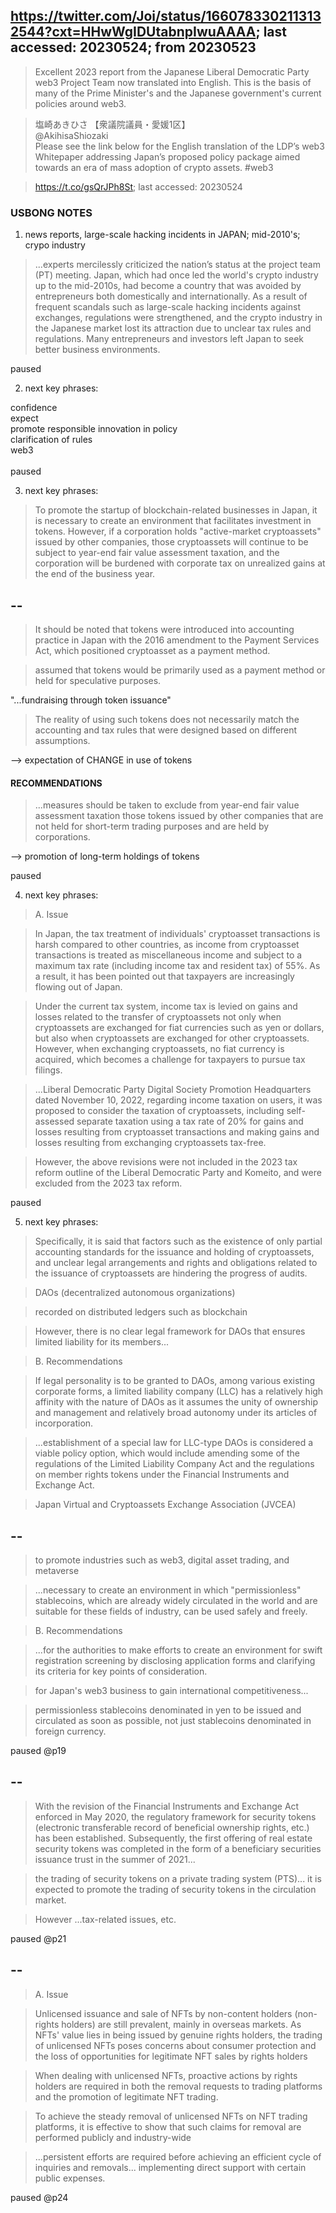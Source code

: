 ## https://twitter.com/Joi/status/1660783302113132544?cxt=HHwWgIDUtabnpIwuAAAA; last accessed: 20230524; from 20230523

> Excellent 2023 report from the Japanese Liberal Democratic Party web3 Project Team now translated into English. This is the basis of many of the Prime Minister's and the Japanese government's current policies around web3.

> 塩崎あきひさ 【衆議院議員・愛媛1区】<br/>
> @AkihisaShiozaki<br/>
> Please see the link below for the English translation of the LDP’s web3 Whitepaper addressing Japan’s proposed policy package aimed towards an era of mass adoption of crypto assets. #web3 

> https://t.co/gsQrJPh8St; last accessed: 20230524

### USBONG NOTES

1) news reports, large-scale hacking incidents in JAPAN; mid-2010's; crypo industry

> ...experts mercilessly criticized the nation’s status at the project team (PT) meeting. Japan, which had once led the world's crypto industry up to the mid-2010s, had become a country that was avoided by entrepreneurs both domestically and internationally. As a result of frequent scandals such as large-scale hacking incidents against exchanges, regulations were strengthened, and the crypto industry in the Japanese market lost its attraction due to unclear tax rules and regulations. Many entrepreneurs and investors left Japan to seek better business environments.

paused

2) next key phrases:

confidence<br/>
expect<br/>
promote responsible innovation in policy<br/>
clarification of rules<br/>
web3<br/>
<br/>
paused

3) next key phrases:

> To promote the startup of blockchain-related businesses in Japan, it is necessary to create an environment that facilitates investment in tokens. However, if a corporation holds "active-market cryptoassets" issued by other companies, those cryptoassets will continue to be subject to year-end fair value assessment taxation, and the corporation will be burdened with corporate tax on unrealized gains at the end of the business year.

## --

> It should be noted that tokens were introduced into accounting practice in Japan with the 2016 amendment to the Payment Services Act, which positioned cryptoasset as a payment method.

> assumed that tokens would be primarily used as a payment method or held for speculative purposes.

"...fundraising through token issuance"

> The reality of using such tokens does not necessarily match the accounting and tax rules that were designed based on different assumptions.

--> expectation of CHANGE in use of tokens

#### RECOMMENDATIONS

> ...measures should be taken to exclude from year-end fair value assessment taxation those tokens issued by other companies that are not held for short-term trading purposes and are held by corporations.

--> promotion of long-term holdings of tokens

paused

4) next key phrases:

> A. Issue

> In Japan, the tax treatment of individuals' cryptoasset transactions is harsh compared to other countries, as income from cryptoasset transactions is treated as miscellaneous income and subject to a maximum tax rate (including income tax and resident tax) of 55%. As a result, it has been pointed out that taxpayers are increasingly flowing out of Japan.

> Under the current tax system, income tax is levied on gains and losses related to the transfer of cryptoassets not only when cryptoassets are exchanged for fiat currencies such as yen or dollars, but also when cryptoassets are exchanged for other cryptoassets. However, when exchanging cryptoassets, no fiat currency is acquired, which becomes a challenge for taxpayers to pursue tax filings.

> ...Liberal Democratic Party Digital Society Promotion Headquarters dated November 10, 2022, regarding income taxation on users, it was proposed to consider the taxation of cryptoassets, including self-assessed separate taxation using a tax rate of 20% for gains and losses resulting from cryptoasset transactions and making gains and losses resulting from exchanging cryptoassets tax-free.

> However, the above revisions were not included in the 2023 tax reform outline of the Liberal Democratic Party and Komeito, and were excluded from the 2023 tax reform.

paused

5) next key phrases:

> Specifically, it is said that factors such as the existence of only partial accounting standards for the issuance and holding of cryptoassets, and unclear legal arrangements and rights and obligations related to the issuance of cryptoassets are hindering the progress of audits.


> DAOs (decentralized autonomous organizations)

> recorded on distributed ledgers such as blockchain

> However, there is no clear legal framework for DAOs that ensures limited liability for its members...

> B. Recommendations

> If legal personality is to be granted to DAOs, among various existing corporate forms, a limited liability company (LLC) has a relatively high affinity with the nature of DAOs as it assumes the unity of ownership and management and relatively broad autonomy under its articles of incorporation.

> ...establishment of a special law for LLC-type DAOs is considered a viable policy option, which would include amending some of the regulations of the Limited Liability Company Act and the regulations on member rights tokens under the Financial Instruments and Exchange Act.

> Japan Virtual and Cryptoassets Exchange Association (JVCEA)

## --

> to promote industries such as web3, digital asset trading, and metaverse

> ...necessary to create an environment in which "permissionless" stablecoins, which are already widely circulated in the world and are suitable for these fields of industry, can be used safely and freely.

> B. Recommendations

> ...for the authorities to make efforts to create an environment for swift registration screening by disclosing application forms and clarifying its criteria for key points of consideration.

> for Japan's web3 business to gain international competitiveness...

> permissionless stablecoins denominated in yen to be issued and circulated as soon as possible, not just stablecoins denominated in foreign currency.

paused @p19

## --

> With the revision of the Financial Instruments and Exchange Act enforced in May 2020, the regulatory framework for security tokens (electronic transferable record of beneficial ownership rights, etc.) has been established. Subsequently, the first offering of real estate security tokens was completed in the form of a beneficiary securities issuance trust in the summer of 2021...

> the trading of security tokens on a private trading system (PTS)... it is expected to promote the trading of security tokens in the circulation market.

> However ...tax-related issues, etc.

paused @p21

## --


> A. Issue

> Unlicensed issuance and sale of NFTs by non-content holders (non-rights holders) are still prevalent, mainly in overseas markets. As NFTs' value lies in being issued by genuine rights holders, the trading of unlicensed NFTs poses concerns about consumer protection and the loss of opportunities for legitimate NFT sales by rights holders

> When dealing with unlicensed NFTs, proactive actions by rights holders are required in both the removal requests to trading platforms and the promotion of legitimate NFT trading.

> To achieve the steady removal of unlicensed NFTs on NFT trading platforms, it
is effective to show that such claims for removal are performed publicly and
industry-wide

> ...persistent efforts are required before achieving an efficient cycle of inquiries and removals... implementing direct support with certain public expenses. 

paused @p24

